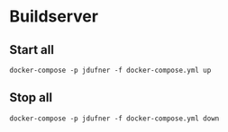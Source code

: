 Buildserver
===========

Start all
---------

`docker-compose -p jdufner -f docker-compose.yml up`

Stop all
--------

`docker-compose -p jdufner -f docker-compose.yml down`

